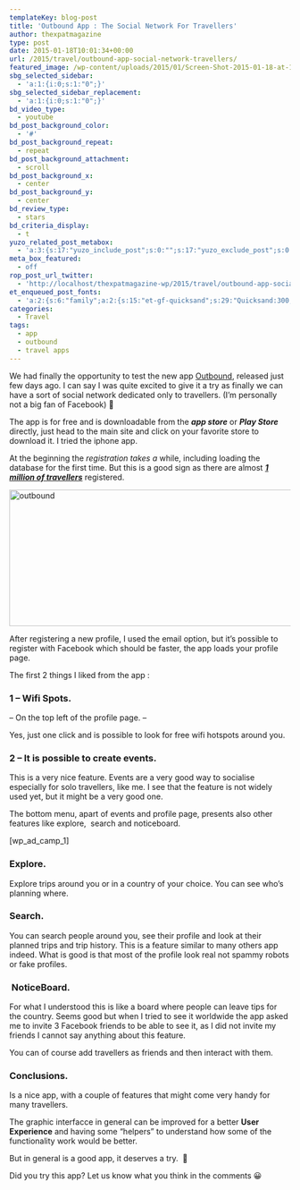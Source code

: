 ```yaml
---
templateKey: blog-post
title: 'Outbound App : The Social Network For Travellers'
author: thexpatmagazine
type: post
date: 2015-01-18T10:01:34+00:00
url: /2015/travel/outbound-app-social-network-travellers/
featured_image: /wp-content/uploads/2015/01/Screen-Shot-2015-01-18-at-10.58.11.png
sbg_selected_sidebar:
  - 'a:1:{i:0;s:1:"0";}'
sbg_selected_sidebar_replacement:
  - 'a:1:{i:0;s:1:"0";}'
bd_video_type:
  - youtube
bd_post_background_color:
  - '#'
bd_post_background_repeat:
  - repeat
bd_post_background_attachment:
  - scroll
bd_post_background_x:
  - center
bd_post_background_y:
  - center
bd_review_type:
  - stars
bd_criteria_display:
  - t
yuzo_related_post_metabox:
  - 'a:3:{s:17:"yuzo_include_post";s:0:"";s:17:"yuzo_exclude_post";s:0:"";s:21:"yuzo_disabled_related";N;}'
meta_box_featured:
  - off
rop_post_url_twitter:
  - 'http://localhost/thexpatmagazine-wp/2015/travel/outbound-app-social-network-travellers/?utm_source=ReviveOldPost&utm_medium=social&utm_campaign=ReviveOldPost'
et_enqueued_post_fonts:
  - 'a:2:{s:6:"family";a:2:{s:15:"et-gf-quicksand";s:29:"Quicksand:300,regular,500,700";s:10:"et-gf-lato";s:75:"Lato:100,100italic,300,300italic,regular,italic,700,700italic,900,900italic";}s:6:"subset";a:2:{i:0;s:5:"latin";i:1;s:9:"latin-ext";}}'
categories:
  - Travel
tags:
  - app
  - outbound
  - travel apps
---
```


We had finally the opportunity to test the new app <a href="http://www.outboundapp.org" target="_blank">Outbound</a>, released just few days ago. I can say I was quite excited to give it a try as finally we can have a sort of social network dedicated only to travellers. (I&#8217;m personally not a big fan of Facebook) 🙂<!--more-->

The app is for free and is downloadable from the _**app store**_ or _**Play Store**_ directly, just head to the main site and click on your favorite store to download it. I tried the iphone app.

At the beginning the _registration takes a_ while, including loading the database for the first time. But this is a good sign as there are almost <span style="text-decoration: underline;"><strong><em>1 million of travellers</em></strong></span> registered.

[<img class="alignnone size-large wp-image-410" src="http://localhost/thexpatmagazine-wp/wp-content/uploads/2015/01/Screen-Shot-2015-01-18-at-10.58.11-1024x318.png" alt="outbound" width="785" height="244" srcset="http://localhost/thexpatmagazine-wp/wp-content/uploads/2015/01/Screen-Shot-2015-01-18-at-10.58.11-1024x318.png 1024w, http://localhost/thexpatmagazine-wp/wp-content/uploads/2015/01/Screen-Shot-2015-01-18-at-10.58.11-300x93.png 300w, http://localhost/thexpatmagazine-wp/wp-content/uploads/2015/01/Screen-Shot-2015-01-18-at-10.58.11-768x239.png 768w, http://localhost/thexpatmagazine-wp/wp-content/uploads/2015/01/Screen-Shot-2015-01-18-at-10.58.11.png 1223w" sizes="(max-width: 785px) 100vw, 785px" />][1]

After registering a new profile, I used the email option, but it&#8217;s possible to register with Facebook which should be faster, the app loads your profile page.

The first 2 things I liked from the app :

### 1 &#8211; Wifi Spots.

&#8211; On the top left of the profile page. &#8211;

Yes, just one click and is possible to look for free wifi hotspots around you.

### 2 &#8211; It is possible to create events.

This is a very nice feature. Events are a very good way to socialise especially for solo travellers, like me. I see that the feature is not widely used yet, but it might be a very good one.

The bottom menu, apart of events and profile page, presents also other features like explore,  search and noticeboard.

[wp\_ad\_camp_1]

### Explore.

Explore trips around you or in a country of your choice. You can see who&#8217;s planning where.

### Search.

You can search people around you, see their profile and look at their planned trips and trip history. This is a feature similar to many others app indeed. What is good is that most of the profile look real not spammy robots or fake profiles.

###  NoticeBoard.

For what I understood this is like a board where people can leave tips for the country. Seems good but when I tried to see it worldwide the app asked me to invite 3 Facebook friends to be able to see it, as I did not invite my friends I cannot say anything about this feature.

You can of course add travellers as friends and then interact with them.

### Conclusions.

Is a nice app, with a couple of features that might come very handy for many travellers.

The graphic interfacce in general can be improved for a better **User Experience** and having some &#8220;helpers&#8221; to understand how some of the functionality work would be better.

But in general is a good app, it deserves a try.  🙂

Did you try this app? Let us know what you think in the comments 😀

&nbsp;

[1]: http://localhost/thexpatmagazine-wp/wp-content/uploads/2015/01/Screen-Shot-2015-01-18-at-10.58.11.png
